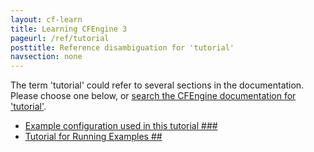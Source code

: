```yaml
---
layout: cf-learn
title: Learning CFEngine 3
pageurl: /ref/tutorial
posttitle: Reference disambiguation for 'tutorial'
navsection: none
---
```


The term 'tutorial' could refer to several sections in the documentation. Please choose one below, or
[search the CFEngine documentation for 'tutorial'](http://cfengine.com/docs/latest/search.html?q=tutorial).

- [Example configuration used in this tutorial \#\#\#](http://cfengine.com/docs/latest/enterprise-cfengine-guide-high-availability-installation-guide.html#example-configuration-used-in-this-tutorial-###)
- [Tutorial for Running Examples \#\#](http://cfengine.com/docs/latest/examples.html#tutorial-for-running-examples-##)
